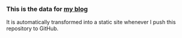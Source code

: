 ### This is the data for [my blog](https://henrikdahlberg.github.io/)

It is automatically transformed into a static site whenever I push this repository to GitHub.